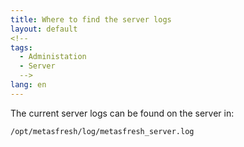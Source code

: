 ```yaml
---
title: Where to find the server logs
layout: default
<!--
tags:
  - Administation
  - Server
  -->
lang: en
---
```


The current server logs can be found on the server in:
```
/opt/metasfresh/log/metasfresh_server.log
```
